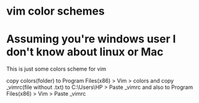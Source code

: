 # vim color schemes
# Assuming you're windows user I don't know about linux or Mac

This is just some colors scheme for vim 

copy colors(folder) to Program Files(x86) > Vim > colors
and copy _vimrc(file without .txt) to C:\Users\HP > Paste _vimrc
and also to Program Files(x86) > Vim > Paste _vimrc
